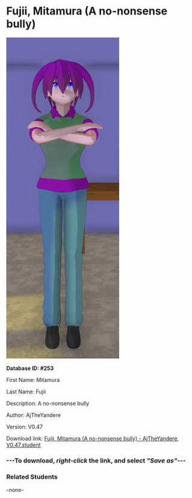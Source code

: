 # Fujii, Mitamura (A no-nonsense bully)

<img src="Files/Fujii, Mitamura (A no-nonsense bully).png" title="Fujii, Mitamura (A no-nonsense bully) - AjTheYandere, V0.47">

**Database ID: #253**

First Name: Mitamura

Last Name: Fujii

Description: A no-nonsense bully

Author: AjTheYandere

Version: V0.47

Download link: <a href="https://raw.githubusercontent.com/Arbiter1223/Daigaku-Gurashi-Custom-Students/master/Students/Files/Fujii%2C%20Mitamura%20(A%20no-nonsense%20bully)%20-%20AjTheYandere%2C%20V0.47.student">Fujii, Mitamura (A no-nonsense bully) - AjTheYandere, V0.47.student</a>

### ---**To download, _right-click_ the link, and select _"Save as"_**---

### Related Students

-none-
